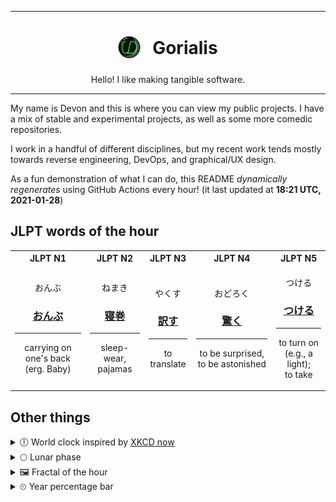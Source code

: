 ***

<h1 align="center">
<sub>
    <img src="readme/resources/avatar.png" height="36">
</sub>
&nbsp;
Gorialis
</h1>
<p align="center">
Hello! I like making tangible software.
</p>

***

My name is Devon and this is where you can view my public projects. I have a mix of stable and experimental projects, as well as some more comedic repositories.

I work in a handful of different disciplines, but my recent work tends mostly towards reverse engineering, DevOps, and graphical/UX design.

As a fun demonstration of what I can do, this README *dynamically regenerates* using GitHub Actions every hour! (it last updated at **18:21 UTC, 2021-01-28**)

<h2>JLPT words of the hour</h2>
<table>
    <tr>
        <th>JLPT N1</th>
        <th>JLPT N2</th>
        <th>JLPT N3</th>
        <th>JLPT N4</th>
        <th>JLPT N5</th>
    </tr>
    <tr>
        <td>
            <p align="center">おんぶ</p>
            <h3 align="center"><b><a href="https://jisho.org/search/%E3%81%8A%E3%82%93%E3%81%B6">おんぶ</a></b></h3>
            <hr>
            <p align="center">carrying on one's back (erg. Baby)</p>
        </td>
        <td>
            <p align="center">ねまき</p>
            <h3 align="center"><b><a href="https://jisho.org/search/%E5%AF%9D%E5%B7%BB">寝巻</a></b></h3>
            <hr>
            <p align="center">sleep-wear,<wbr> pajamas</p>
        </td>
        <td>
            <p align="center">やくす</p>
            <h3 align="center"><b><a href="https://jisho.org/search/%E8%A8%B3%E3%81%99">訳す</a></b></h3>
            <hr>
            <p align="center">to translate</p>
        </td>
        <td>
            <p align="center">おどろく</p>
            <h3 align="center"><b><a href="https://jisho.org/search/%E9%A9%9A%E3%81%8F">驚く</a></b></h3>
            <hr>
            <p align="center">to be surprised,<wbr> to be astonished</p>
        </td>
        <td>
            <p align="center">つける</p>
            <h3 align="center"><b><a href="https://jisho.org/search/%E3%81%A4%E3%81%91%E3%82%8B">つける</a></b></h3>
            <hr>
            <p align="center">to turn on (e.g.,<wbr> a light);<br> to take</p>
        </td>
    </tr>
</table>

<h2>Other things</h2>
<details>
<summary>🕕  World clock inspired by <a href="https://xkcd.com/now">XKCD now</a></summary>

> <img src="generated/now.png" width="512">

</details>
<details>
<summary>🌕 Lunar phase</summary>

The moon is approximately 54.72% through its phase (Full Moon).

</details>
<details>
<summary>&#x1f5bc; Fractal of the hour</summary>

> <img src="generated/fractal.png" width="512">

</details>
<details>
<summary>&#x23f2; Year percentage bar</summary>
<pre><code>2021 [█▁▁▁▁▁▁▁▁▁▁▁▁▁▁▁▁▁▁▁] 7.61%</code></pre>
</details>
